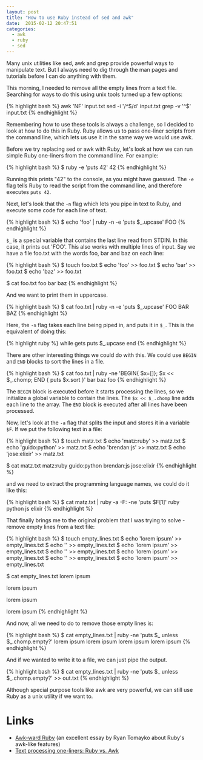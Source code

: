 ```yaml
---
layout: post
title: "How to use Ruby instead of sed and awk"
date:  2015-02-12 20:47:51
categories:
  - awk
  - ruby
  - sed
---
```


Many unix utilities like sed, awk and grep
provide powerful ways to manipulate text.
But I always need to dig through the man pages and tutorials
before I can do anything with them.

This morning, I needed to remove all the empty lines from a text file.
Searching for ways to do this using unix tools turned up a few options:

{% highlight bash %}
awk 'NF' input.txt
sed -i '/^$/d' input.txt
grep -v '^$' input.txt
{% endhighlight %}

Remembering how to use these tools is always a challenge,
so I decided to look at how to do this in Ruby.
Ruby allows us to pass one-liner scripts from the command line,
which lets us use it in the same way we would use awk.

Before we try replacing sed or awk with Ruby,
let's look at how we can run
simple Ruby one-liners from the command line.
For example:

{% highlight bash %}
$ ruby -e 'puts 42'
42
{% endhighlight %}

Running this prints "42" to the console,
as you might have guessed.
The `-e` flag tells Ruby to read the script
from the command line,
and therefore executes `puts 42`.

Next, let's look that the `-n` flag
which lets you pipe in text to Ruby,
and execute some code for each line of text.

{% highlight bash %}
$ echo 'foo' | ruby -n -e 'puts $_.upcase'
FOO
{% endhighlight %}

`$_` is a special variable that contains the last line read from STDIN.
In this case, it prints out 'FOO'.
This also works with multiple lines of input.
Say we have a file foo.txt
with the words foo, bar and baz on each line:

{% highlight bash %}
$ touch foo.txt
$ echo 'foo' >> foo.txt
$ echo 'bar' >> foo.txt
$ echo 'baz' >> foo.txt

$ cat foo.txt
foo
bar
baz
{% endhighlight %}

And we want to print them in uppercase.

{% highlight bash %}
$ cat foo.txt | ruby -n -e 'puts $_.upcase'
FOO
BAR
BAZ
{% endhighlight %}

Here, the `-n` flag takes each line being piped in,
and puts it in `$_`.
This is the equivalent of doing this:

{% highlight ruby %}
while gets
  puts $_.upcase
end
{% endhighlight %}

There are other interesting things we could do with this.
We could use `BEGIN` and `END` blocks to sort the lines in a file.

{% highlight bash %}
$ cat foo.txt | ruby -ne 'BEGIN{ $x=[]}; $x << $_.chomp; END { puts $x.sort }'
bar
baz
foo
{% endhighlight %}

The `BEGIN` block is executed before it starts processing the lines,
so we initialize a global variable to contain the lines.
The `$x << $_.chomp` line adds each line to the array.
The `END` block is executed after all lines have been processed.

Now, let's look at the `-a` flag
that splits the input and stores it in
a variable `$F`.
If we put the following text in a file:

{% highlight bash %}
$ touch matz.txt
$ echo 'matz:ruby' >> matz.txt
$ echo 'guido:python' >> matz.txt
$ echo 'brendan:js' >> matz.txt
$ echo 'jose:elixir' >> matz.txt

$ cat matz.txt
matz:ruby
guido:python
brendan:js
jose:elixir
{% endhighlight %}

and we need to extract the programming language names,
we could do it like this:

{% highlight bash %}
$ cat matz.txt | ruby -a -F: -ne 'puts $F[1]'
ruby
python
js
elixir
{% endhighlight %}

That finally brings me to the original problem
that I was trying to solve -
remove empty lines from a text file:

{% highlight bash %}
$ touch empty_lines.txt
$ echo 'lorem ipsum' >> empty_lines.txt
$ echo ''            >> empty_lines.txt
$ echo 'lorem ipsum' >> empty_lines.txt
$ echo ''            >> empty_lines.txt
$ echo 'lorem ipsum' >> empty_lines.txt
$ echo ''            >> empty_lines.txt
$ echo 'lorem ipsum' >> empty_lines.txt

$ cat empty_lines.txt
lorem ipsum

lorem ipsum

lorem ipsum

lorem ipsum
{% endhighlight %}

And now, all we need to do to remove those empty lines is:

{% highlight bash %}
$ cat empty_lines.txt | ruby -ne 'puts $_ unless $_.chomp.empty?'
lorem ipsum
lorem ipsum
lorem ipsum
lorem ipsum
{% endhighlight %}

And if we wanted to write it to a file,
we can just pipe the output.

{% highlight bash %}
$ cat empty_lines.txt | ruby -ne 'puts $_ unless $_.chomp.empty?' >> out.txt
{% endhighlight %}

Although special purpose tools like awk are very powerful,
we can still use Ruby
as a unix utility if we want to.

# Links

* [Awk-ward Ruby](http://tomayko.com/writings/awkward-ruby) (an excellent essay by Ryan Tomayko about Ruby's awk-like features)
* [Text processing one-liners: Ruby vs. Awk](http://benoithamelin.tumblr.com/post/10945200630/text-processing-1liners-ruby-vs-awk)


